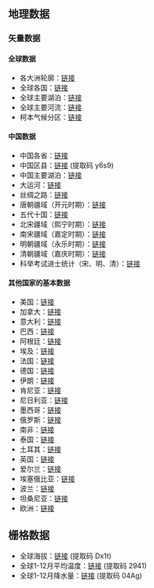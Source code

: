 ## 地理数据
### 矢量数据
#### 全球数据
- 各大洲轮廓：[链接](https://github.com/yeshancqcq/geographic_data/blob/main/world/WorldContinents.zip)
- 全球各国：[链接](https://github.com/yeshancqcq/geographic_data/blob/main/world/WorldCountries.zip)
- 全球主要湖泊：[链接](https://github.com/yeshancqcq/geographic_data/blob/main/world/WorldMajorLakes.zip)
- 全球主要河流：[链接](https://github.com/yeshancqcq/geographic_data/blob/main/world/WorldRivers.zip)
- 柯本气候分区：[链接](https://github.com/yeshancqcq/geographic_data/blob/main/world/KoppenClimates.zip)

#### 中国数据
- 中国各省：[链接](https://github.com/yeshancqcq/geographic_data/blob/main/china/ChinaProvinces.zip)
- 中国区县：[链接](https://pan.baidu.com/s/15t7t6nLj-ntjwfOeZzfW4w) (提取码 y6s9)
- 中国主要湖泊：[链接](https://github.com/yeshancqcq/geographic_data/blob/main/china/ChinaMajorLakes.zip)
- 大运河：[链接]()
- 丝绸之路：[链接](https://github.com/yeshancqcq/geographic_data/blob/main/china/SilkRoad.zip)
- 唐朝疆域（开元时期）：[链接](https://github.com/yeshancqcq/geographic_data/blob/main/china/TangDynasty.zip)
- 五代十国：[链接](https://github.com/yeshancqcq/geographic_data/blob/main/china/FiveDynasties.zip)
- 北宋疆域（熙宁时期）：[链接](https://github.com/yeshancqcq/geographic_data/blob/main/china/SongDynasty.zip)
- 南宋疆域（嘉定时期）：[链接](https://github.com/yeshancqcq/geographic_data/blob/main/china/SouthernSong.zip)
- 明朝疆域（永乐时期）：[链接](https://github.com/yeshancqcq/geographic_data/blob/main/china/MingDynasty.zip)
- 清朝疆域（嘉庆时期）：[链接](https://github.com/yeshancqcq/geographic_data/blob/main/china/QingDynasty.zip)
- 科举考试进士统计（宋、明、清）：[链接](https://github.com/yeshancqcq/geographic_data/blob/main/china/ImperialExam.zip)

#### 其他国家的基本数据
- 美国：[链接](https://github.com/yeshancqcq/geographic_data/blob/main/bycountry/USA.zip)
- 加拿大：[链接](https://github.com/yeshancqcq/geographic_data/blob/main/bycountry/Canada.zip)
- 意大利：[链接](https://github.com/yeshancqcq/geographic_data/blob/main/bycountry/Italy.zip)
- 巴西：[链接](https://github.com/yeshancqcq/geographic_data/blob/main/bycountry/Brazil.zip)
- 阿根廷：[链接](https://github.com/yeshancqcq/geographic_data/blob/main/bycountry/Argentia.zip)
- 埃及：[链接](https://github.com/yeshancqcq/geographic_data/blob/main/bycountry/Egypt.zip)
- 法国：[链接](https://github.com/yeshancqcq/geographic_data/blob/main/bycountry/France.zip)
- 德国：[链接](https://github.com/yeshancqcq/geographic_data/blob/main/bycountry/Germany.zip)
- 伊朗：[链接](https://github.com/yeshancqcq/geographic_data/blob/main/bycountry/Iran.zip)
- 肯尼亚：[链接](https://github.com/yeshancqcq/geographic_data/blob/main/bycountry/Kenya.zip)
- 尼日利亚：[链接](https://github.com/yeshancqcq/geographic_data/blob/main/bycountry/Nigeria.zip)
- 墨西哥：[链接](https://github.com/yeshancqcq/geographic_data/blob/main/bycountry/Mexico.zip)
- 俄罗斯：[链接](https://github.com/yeshancqcq/geographic_data/blob/main/bycountry/Russia.zip)
- 南非：[链接](https://github.com/yeshancqcq/geographic_data/blob/main/bycountry/SouthAfrica.zip)
- 泰国：[链接](https://github.com/yeshancqcq/geographic_data/blob/main/bycountry/Thailand.zip)
- 土耳其：[链接](https://github.com/yeshancqcq/geographic_data/blob/main/bycountry/Turkey.zip)
- 英国：[链接](https://github.com/yeshancqcq/geographic_data/blob/main/bycountry/UK.zip)
- 爱尔兰：[链接](https://github.com/yeshancqcq/geographic_data/blob/main/bycountry/Ireland.zip)
- 埃塞俄比亚：[链接](https://github.com/yeshancqcq/geographic_data/blob/main/bycountry/Ethiopia.zip)
- 波兰：[链接](https://github.com/yeshancqcq/geographic_data/blob/main/bycountry/Poland.zip)
- 坦桑尼亚：[链接](https://github.com/yeshancqcq/geographic_data/blob/main/bycountry/Tanzania.zip)
- 欧洲：[链接](https://github.com/yeshancqcq/geographic_data/blob/main/bycountry/europe.zip)

## 栅格数据
- 全球海拔：[链接](https://pan.baidu.com/s/1OvaZS4l5ksXZXvHxyrObOw) (提取码 Dx1t)
- 全球1-12月平均温度：[链接](https://pan.baidu.com/s/1uqGziI6Qo--u6aL3itl9lg) (提取码 2941)
- 全球1-12月降水量：[链接](https://pan.baidu.com/s/1ZwynLfHlRVwEOdt7vsMpsw) (提取码 04Ag)
